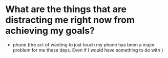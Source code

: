 # What are the things that are distracting me right now from achieving my goals?
- phone (the act of wanting to just touch my phone has been a major problem for me these days. Even if I would have something to do with )